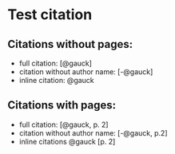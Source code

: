# Test citation

## Citations without pages:
- full citation: [@gauck]
- citation without author name: [-@gauck]
- inline citation: @gauck

## Citations with pages:
- full citation: [@gauck, p. 2]
- citation without author name: [-@gauck, p.2]
- inline citations @gauck [p. 2]
